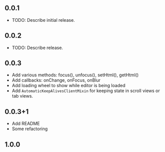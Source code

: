 ## 0.0.1

* TODO: Describe initial release.

## 0.0.2

* TODO: Describe release.

## 0.0.3

* Add various methods: focus(), unfocus(), setHtml(), getHtml()
* Add callbacks: onChange, onFocus, onBlur
* Add loading wheel to show while editor is being loaded
* Add `AutomaticKeepAlivesClientMixin` for keeping state in scroll views or tab views.

## 0.0.3+1

* Add README
* Some refactoring

## 1.0.0
